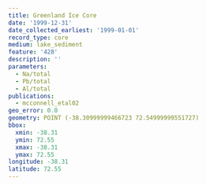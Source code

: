 ```yaml
---
title: Greenland Ice Core
date: '1999-12-31'
date_collected_earliest: '1999-01-01'
record_type: core
medium: lake_sediment
feature: '428'
description: ''
parameters:
  - Na/total
  - Pb/total
  - Al/total
publications:
  - mcconnell_etal02
geo_error: 0.0
geometry: POINT (-38.30999999466723 72.54999999551727)
bbox:
  xmin: -38.31
  ymin: 72.55
  xmax: -38.31
  ymax: 72.55
longitude: -38.31
latitude: 72.55
---
```

